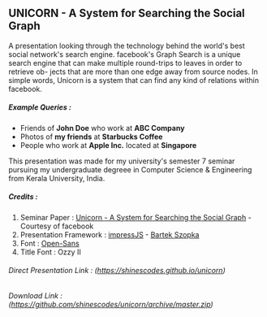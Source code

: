 ## UNICORN - A System for Searching the Social Graph ##

A presentation looking through the technology behind the world's best social network's search engine. facebook's Graph Search is a unique search engine that can make multiple round-trips to leaves in order to retrieve ob-
jects that are more than one edge away from source nodes. In simple words, Unicorn is a system that can find any kind of relations within facebook.

##### Example Queries : #####

* Friends of **John Doe** who work at **ABC Company**
* Photos of **my friends** at **Starbucks Coffee**
* People who work at **Apple Inc.** located at **Singapore**

This presentation was made for my university's semester 7 seminar pursuing my undergraduate degreee in Computer Science & Engineering from Kerala University, India.

##### Credits : #####
1. Seminar Paper : [Unicorn - A System for Searching the Social Graph](https://www.facebook.com/publications/219621248185635/) - Courtesy of facebook
2. Presentation Framework : [impressJS](https://github.com/bartaz/impress.js) - [Bartek Szopka](https://github.com/bartaz)
3. Font : [Open-Sans](https://www.google.com/fonts/specimen/Open+Sans) 
4. Title Font : Ozzy II

###### Direct Presentation Link : (https://shinescodes.github.io/unicorn) ######
###### Download Link : (https://github.com/shinescodes/unicorn/archive/master.zip) ######
